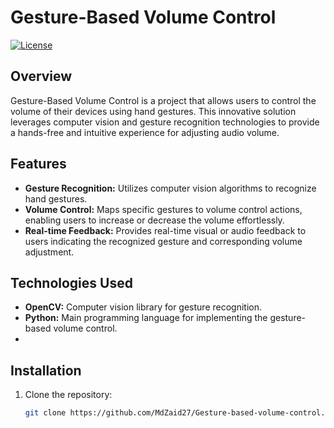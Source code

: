 # Gesture-Based Volume Control

[![License](https://img.shields.io/badge/license-MIT-blue.svg)](LICENSE)

## Overview

Gesture-Based Volume Control is a project that allows users to control the volume of their devices using hand gestures. This innovative solution leverages computer vision and gesture recognition technologies to provide a hands-free and intuitive experience for adjusting audio volume.

## Features

- **Gesture Recognition:** Utilizes computer vision algorithms to recognize hand gestures.
- **Volume Control:** Maps specific gestures to volume control actions, enabling users to increase or decrease the volume effortlessly.
- **Real-time Feedback:** Provides real-time visual or audio feedback to users indicating the recognized gesture and corresponding volume adjustment.



## Technologies Used

- **OpenCV:** Computer vision library for gesture recognition.
- **Python:** Main programming language for implementing the gesture-based volume control.
- 

## Installation

1. Clone the repository:

   ```bash
   git clone https://github.com/MdZaid27/Gesture-based-volume-control.git

